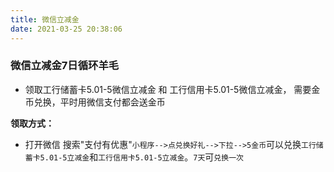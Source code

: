 ```yaml
---
title: 微信立减金
date: 2021-03-25 20:38:06
---
```

### 微信立减金7日循环羊毛
* 领取工行储蓄卡5.01-5微信立减金 和 工行信用卡5.01-5微信立减金，
需要金币兑换，平时用微信支付都会送金币

**领取方式：**
* 打开微信 搜索"支付有优惠"`小程序-->点兑换好礼-->下拉-->5金币`可以兑换`工行储蓄卡5.01-5立减金`和`工行信用卡5.01-5立减金`。`7天`可`兑换一次`





